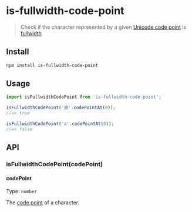 # is-fullwidth-code-point

> Check if the character represented by a given [Unicode code point](https://en.wikipedia.org/wiki/Code_point) is [fullwidth](https://en.wikipedia.org/wiki/Halfwidth_and_fullwidth_forms)

## Install

```sh
npm install is-fullwidth-code-point
```

## Usage

```js
import isFullwidthCodePoint from 'is-fullwidth-code-point';

isFullwidthCodePoint('谢'.codePointAt(0));
//=> true

isFullwidthCodePoint('a'.codePointAt(0));
//=> false
```

## API

### isFullwidthCodePoint(codePoint)

#### codePoint

Type: `number`

The [code point](https://en.wikipedia.org/wiki/Code_point) of a character.
